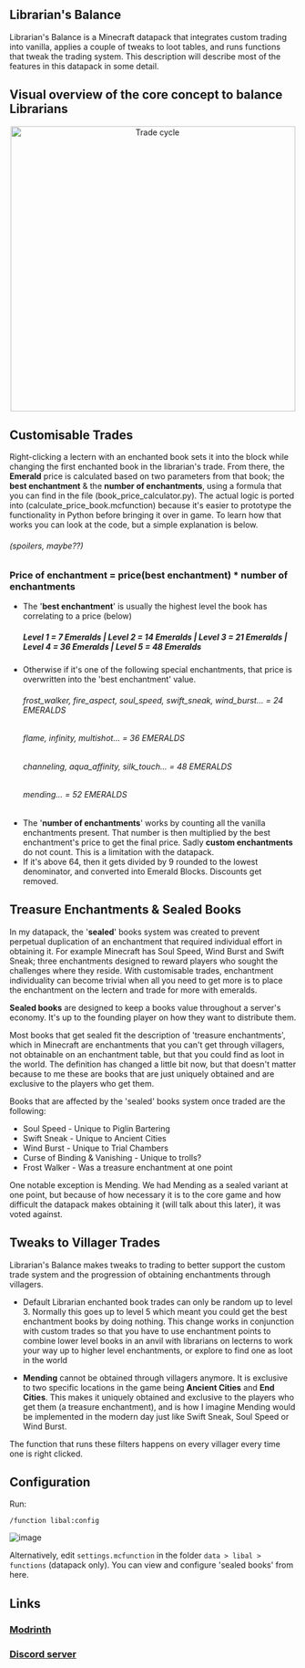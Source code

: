 ## Librarian's Balance

Librarian's Balance is a Minecraft datapack that integrates custom trading into vanilla, applies a couple of tweaks to loot tables, and runs functions that tweak the trading system. This description will describe most of the features in this datapack in some detail.

## Visual overview of the core concept to balance Librarians

<p align="center">
    <img src="https://github.com/user-attachments/assets/65af2e7b-9860-45b1-858c-40bbbf6c2b34" alt="Trade cycle" width="500"/>
</p>

## Customisable Trades

Right-clicking a lectern with an enchanted book sets it into the block while changing the first enchanted book in the librarian's trade. From there, the **Emerald** price is calculated based on two parameters from that book; the **best enchantment** & the **number of enchantments**, using a formula that you can find in the file (book_price_calculator.py). The actual logic is ported into (calculate_price_book.mcfunction) because it's easier to prototype the functionality in Python before bringing it over in game. To learn how that works you can look at the code, but a simple explanation is below.
<h6>(spoilers, maybe??)</h6>

### Price of enchantment = price(best enchantment) * number of enchantments </h3>

- The '**best enchantment**' is usually the highest level the book has correlating to a price (below)
  ##### Level 1 = 7 Emeralds  |  Level 2 = 14 Emeralds  |  Level 3 = 21 Emeralds  |  Level 4 = 36 Emeralds  |  Level 5 = 48 Emeralds
- Otherwise if it's one of the following special enchantments, that price is overwritten into the 'best enchantment' value.
  <h6> frost_walker, fire_aspect, soul_speed, swift_sneak, wind_burst... = 24 EMERALDS </h6>
  <h6> flame, infinity, multishot... = 36 EMERALDS </h6>
  <h6> channeling, aqua_affinity, silk_touch... = 48 EMERALDS </h6>
  <h6> mending... = 52 EMERALDS </h6>
- The '**number of enchantments**' works by counting all the vanilla enchantments present. That number is then multiplied by the best enchantment's price to get the final price. Sadly **custom enchantments** do not count. This is a limitation with the datapack.
- If it's above 64, then it gets divided by 9 rounded to the lowest denominator, and converted into Emerald Blocks. Discounts get removed.

## Treasure Enchantments & Sealed Books

In my datapack, the '**sealed**' books system was created to prevent perpetual duplication of an enchantment that required individual effort in obtaining it. For example Minecraft has Soul Speed, Wind Burst and Swift Sneak; three enchantments designed to reward players who sought the challenges where they reside. With customisable trades, enchantment individuality can become trivial when all you need to get more is to place the enchantment on the lectern and trade for more with emeralds.  

**Sealed books** are designed to keep a books value throughout a server's economy. It's up to the founding player on how they want to distribute them.

Most books that get sealed fit the description of 'treasure enchantments', which in Minecraft are enchantments that you can't get through villagers, not obtainable on an enchantment table, but that you could find as loot in the world. The definition has changed a little bit now, but that doesn't matter because to me these are books that are just uniquely obtained and are exclusive to the players who get them.

Books that are affected by the 'sealed' books system once traded are the following:

- Soul Speed  -  Unique to Piglin Bartering
- Swift Sneak  -  Unique to Ancient Cities
- Wind Burst  -  Unique to Trial Chambers
- Curse of Binding & Vanishing  -  Unique to trolls?
- Frost Walker  -  Was a treasure enchantment at one point

One notable exception is Mending. We had Mending as a sealed variant at one point, but because of how necessary it is to the core game and how difficult the datapack makes obtaining it (will talk about this later), it was voted against. 

## Tweaks to Villager Trades
Librarian's Balance makes tweaks to trading to better support the custom trade system and the progression of obtaining enchantments through villagers.  

- Default Librarian enchanted book trades can only be random up to level 3. Normally this goes up to level 5 which meant you could get the best enchantment books by doing nothing. This change works in conjunction with custom trades so that you have to use enchantment points to combine lower level books in an anvil with librarians on lecterns to work your way up to higher level enchantments, or explore to find one as loot in the world
 
- **Mending** cannot be obtained through villagers anymore. It is exclusive to two specific locations in the game being **Ancient Cities** and **End Cities**. This makes it uniquely obtained and exclusive to the players who get them (a treasure enchantment), and is how I imagine Mending would be implemented in the modern day just like Swift Sneak, Soul Speed or Wind Burst.      

The function that runs these filters happens on every villager every time one is right clicked.  

## Configuration
Run:
```
/function libal:config
```
![image](https://github.com/user-attachments/assets/5a32ea52-0587-4384-a745-1b4f444aff9a)

Alternatively, edit `settings.mcfunction` in the folder `data > libal > functions` (datapack only). You can view and configure 'sealed books' from here.

## Links

### [Modrinth](https://modrinth.com/datapack/librarians-balance)
### [Discord server](https://discord.gg/vruTPnV)
